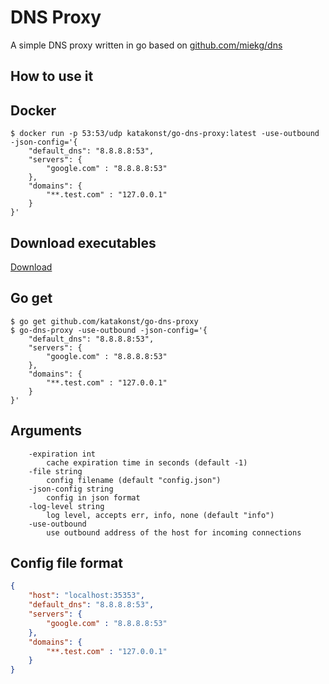 # DNS Proxy
A simple DNS proxy written in go based on [github.com/miekg/dns](https://github.com/miekg/dns)

## How to use it


## Docker

```shell
$ docker run -p 53:53/udp katakonst/go-dns-proxy:latest -use-outbound -json-config='{
    "default_dns": "8.8.8.8:53",
    "servers": {
        "google.com" : "8.8.8.8:53"
    },
    "domains": {
        "**.test.com" : "127.0.0.1"
    }
}'
```

## Download executables

[Download](https://github.com/katakonst/go-dns-proxy/releases)

## Go get

```shell
$ go get github.com/katakonst/go-dns-proxy
$ go-dns-proxy -use-outbound -json-config='{
    "default_dns": "8.8.8.8:53",
    "servers": {
        "google.com" : "8.8.8.8:53"
    },
    "domains": {
        "**.test.com" : "127.0.0.1"
    }
}'
```

## Arguments

```
    -expiration int
      	cache expiration time in seconds (default -1)
    -file string
      	config filename (default "config.json")
    -json-config string
      	config in json format
    -log-level string
      	log level, accepts err, info, none (default "info")
    -use-outbound
      	use outbound address of the host for incoming connections
```

## Config file format

```json
{
    "host": "localhost:35353",
    "default_dns": "8.8.8.8:53",
    "servers": {
        "google.com" : "8.8.8.8:53"
    },
    "domains": {
        "**.test.com" : "127.0.0.1"
    }
}
```
